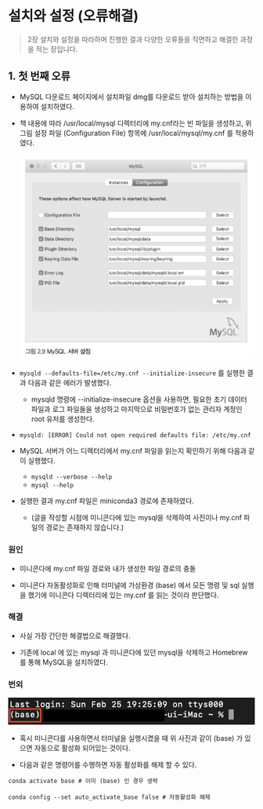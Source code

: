 # 설치와 설정 (오류해결)

> 2장 설치와 설정을 따라하며 진행한 결과 다양한 오류들을 직면하고 해결한 과정을 적는 장입니다.

## 1. 첫 번째 오류

* MySQL 다운로드 페이지에서 설치파일 dmg를 다운로드 받아 설치하는 방법을 이용하여 설치하였다.

* 책 내용에 따라 /usr/local/mysql 디렉터리에 my.cnf라는 빈 파일을 생성하고, 위 그림 설정 파일 (Configuration File) 항목에 /usr/local/mysql/my.cnf 를 적용하였다.
 
    <img src = 'images/02/19.png'>

*  ```mysqld --defaults-file=/etc/my.cnf --initialize-insecure``` 를 실행한 결과 다음과 같은 에러가 발생했다.

    - mysqld 명령에 --initialize-insecure 옵션을 사용하면, 필요한 초기 데이터 파일과 로그 파일들을 생성하고 마지막으로 비밀번호가 없는 관리자 계정인 root 유저를 생성한다.


- ```mysqld: [ERROR] Could not open required defaults file: /etc/my.cnf```

*  MySQL 서버가 어느 디렉터리에서 my.cnf 파일을 읽는지 확인하기 위해 다음과 같이 실행했다.
    - ```mysqld --verbose --help``` 
    - ```mysql --help```

* 실행한 결과 my.cnf 파일은 miniconda3 경로에 존재하였다.
    - (글을 작성할 시점에 미니콘다에 있는 mysql을 삭제하여 사진이나 my.cnf 파일의 경로는 존재하지 않습니다.)

### 원인

- 미니콘다에 my.cnf 파일 경로와 내가 생성한 파일 경로의 충돌

- 미니콘다 자동활성화로 인해 터미널에 가상환경 (base) 에서 모든 명령 및 sql 실행을 했기에 미니콘다 디렉터리에 있는 my.cnf 를 읽는 것이라 판단했다.

### 해결

- 사실 가장 간단한 해결법으로 해결했다.

- 기존에 local 에 있는 mysql 과 미니콘다에 있던 mysql을 삭제하고 Homebrew 를 통해 MySQL을 설치하였다.

### 번외

<img src = 'images/02/20.png'>

- 혹시 미니콘다를 사용하면서 터미널을 실행시켰을 때 위 사진과 같이 (base) 가 있으면 자동으로 활성화 되어있는 것이다.

- 다음과 같은 명령어를 수행하면 자동 활성화를 해제 할 수 있다.

```
conda activate base # 이미 (base) 인 경우 생략

conda config --set auto_activate_base false # 자동활성화 해제
````






        


